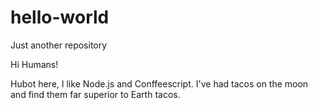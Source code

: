 # hello-world
Just another repository

Hi Humans!

Hubot here, I like Node.js and Conffeescript. I've had tacos on the moon and find them far 
superior to Earth tacos.
